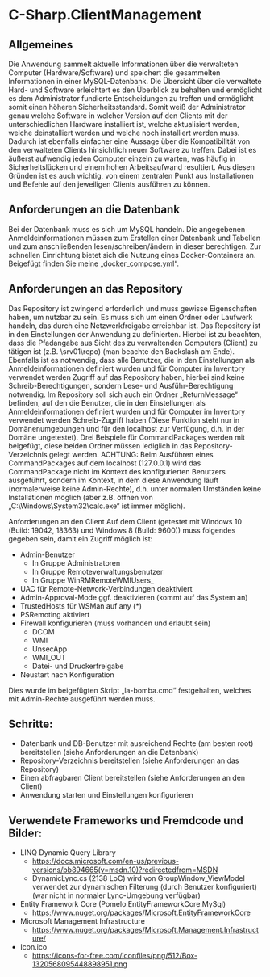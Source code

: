 # C-Sharp.ClientManagement

## Allgemeines
Die Anwendung sammelt aktuelle Informationen über die verwalteten Computer (Hardware/Software) und speichert die gesammelten Informationen in einer MySQL-Datenbank. Die Übersicht über die verwaltete Hard- und Software erleichtert es den Überblick zu behalten und ermöglicht es dem Administrator fundierte Entscheidungen zu treffen und ermöglicht somit einen höheren Sicherheitsstandard.
Somit weiß der Administrator genau welche Software in welcher Version auf den Clients mit der unterschiedlichen Hardware installiert ist, welche aktualisiert werden, welche deinstalliert werden und welche noch installiert werden muss. Dadurch ist ebenfalls einfacher eine Aussage über die Kompatibilität von den verwalteten Clients hinsichtlich neuer Software zu treffen.
Dabei ist es äußerst aufwendig jeden Computer einzeln zu warten, was häufig in Sicherheitslücken und einem hohen Arbeitsaufwand resultiert. Aus diesen Gründen ist es auch wichtig, von einem zentralen Punkt aus Installationen und Befehle auf den jeweiligen Clients ausführen zu können.

## Anforderungen an die Datenbank
Bei der Datenbank muss es sich um MySQL handeln. Die angegebenen Anmeldeinformationen müssen zum Erstellen einer Datenbank und Tabellen und zum anschließenden lesen/schreiben/ändern in dieser berechtigen. Zur schnellen Einrichtung bietet sich die Nutzung eines Docker-Containers an. Beigefügt finden Sie meine „docker_compose.yml“.

## Anforderungen an das Repository
Das Repository ist zwingend erforderlich und muss gewisse Eigenschaften haben, um nutzbar zu sein. Es muss sich um einen Ordner oder Laufwerk handeln, das durch eine Netzwerkfreigabe erreichbar ist. Das Repository ist in den Einstellungen der Anwendung zu definierten. Hierbei ist zu beachten, dass die Pfadangabe aus Sicht des zu verwaltenden Computers (Client) zu tätigen ist (z.B. \\srv01\repo\) (man beachte den Backslash am Ende). Ebenfalls ist es notwendig, dass alle Benutzer, die in den Einstellungen als Anmeldeinformationen definiert wurden und für Computer im Inventory verwendet werden Zugriff auf das Repository haben, hierbei sind keine Schreib-Berechtigungen, sondern Lese- und Ausführ-Berechtigung notwendig.
Im Repository soll sich auch ein Ordner „ReturnMessage“ befinden, auf den die Benutzer, die in den Einstellungen als Anmeldeinformationen definiert wurden und für Computer im Inventory verwendet werden Schreib-Zugriff haben (Diese Funktion steht nur in Domänenumgebungen und für den localhost zur Verfügung, d.h. in der Domäne ungetestet).
Drei Beispiele für CommandPackages werden mit beigefügt, diese beiden Ordner müssen lediglich in das Repository-Verzeichnis gelegt werden.
ACHTUNG: Beim Ausführen eines CommandPackages auf dem localhost (127.0.0.1) wird das CommandPackage nicht im Kontext des konfigurierten Benutzers ausgeführt, sondern im Kontext, in dem diese Anwendung läuft (normalerweise keine Admin-Rechte), d.h. unter normalen Umständen keine Installationen möglich (aber z.B. öffnen von „C:\Windows\System32\calc.exe“ ist immer möglich).

Anforderungen an den Client
Auf dem Client (getestet mit Windows 10 (Build: 19042, 18363) und Windows 8 (Build: 9600)) muss folgendes gegeben sein, damit ein Zugriff möglich ist:
- Admin-Benutzer
  - In Gruppe Administratoren
  - In Gruppe Remoteverwaltungsbenutzer
  - In Gruppe WinRMRemoteWMIUsers_
- UAC für Remote-Network-Verbindungen deaktiviert
- Admin-Approval-Mode ggf. deaktivieren (kommt auf das System an)
- TrustedHosts für WSMan auf any (*)
- PSRemoting aktiviert
- Firewall konfigurieren (muss vorhanden und erlaubt sein)
  - DCOM
  - WMI
  - UnsecApp
  - WMI_OUT
  -  Datei- und Druckerfreigabe
- Neustart nach Konfiguration

Dies wurde im beigefügten Skript „la-bomba.cmd“ festgehalten, welches mit Admin-Rechte ausgeführt werden muss.

## Schritte:
- Datenbank und DB-Benutzer mit ausreichend Rechte (am besten root) bereitstellen (siehe Anforderungen an die Datenbank)
- Repository-Verzeichnis bereitstellen (siehe Anforderungen an das Repository)
- Einen abfragbaren Client bereitstellen (siehe Anforderungen an den Client)
- Anwendung starten und Einstellungen konfigurieren

## Verwendete Frameworks und Fremdcode und Bilder:
- LINQ Dynamic Query Library
  - https://docs.microsoft.com/en-us/previous-versions/bb894665(v=msdn.10)?redirectedfrom=MSDN
  - DynamicLync.cs (2138 LoC) wird von GroupWindow_ViewModel verwendet zur dynamischen Filterung (durch Benutzer konfiguriert) (war nicht in normaler Lync-Umgebung verfügbar)
-  Entity Framework Core (Pomelo.EntityFrameworkCore.MySql)
   -  https://www.nuget.org/packages/Microsoft.EntityFrameworkCore
-   Microsoft Management Infrastructure
    -  https://www.nuget.org/packages/Microsoft.Management.Infrastructure/
-   Icon.ico
    -  https://icons-for-free.com/iconfiles/png/512/Box-1320568095448898951.png
